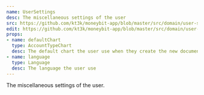```yaml
---
name: UserSettings
desc: The miscellaneous settings of the user
src: https://github.com/kt3k/moneybit-app/blob/master/src/domain/user-settings.js
edit: https://github.com/kt3k/moneybit-app/blob/master/src/domain/user-settings.md
props:
- name: defaultChart
  type: AccountTypeChart
  desc: The default chart the user use when they create the new document
- name: language
  type: Language
  desc: The language the user use
---
```

The miscellaneous settings of the user.

